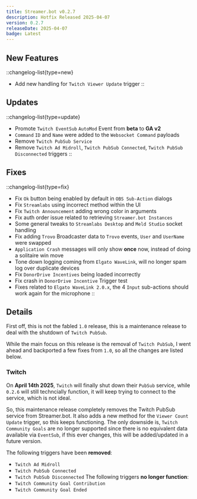 ```yaml
---
title: Streamer.bot v0.2.7
description: Hotfix Released 2025-04-07
version: 0.2.7
releaseDate: 2025-04-07
badge: Latest
---
```


## New Features
::changelog-list{type=new}
* Add new handling for `Twitch Viewer Update` trigger
::

## Updates
::changelog-list{type=update}
* Promote `Twitch EventSub` `AutoMod` Event from **beta** to **GA v2**
* `Command` `ID` and `Name` were added to the `Websocket Command` payloads
* Remove `Twitch PubSub Service`
* Remove `Twitch Ad Midroll`, `Twitch PubSub Connected`, `Twitch PubSub Disconnected` triggers
::

## Fixes
::changelog-list{type=fix}
* Fix `Ok` button being enabled by default in `OBS Sub-Action` dialogs
* Fix `Streamlabs` using incorrect method within the UI
* Fix `Twitch Announcement` adding wrong color in arguments
* Fix auth order issue related to retrieving `Streamer.bot Instances`
* Some general tweaks to `Streamlabs Desktop` and `Meld Studio` socket handling
* Fix adding `Trovo` Broadcaster data to `Trovo` events, `User` and `UserName` were swapped
* `Application Crash` messages will only show **once** now, instead of doing a solitaire win move
* Tone down logging coming from `Elgato WaveLink`, will no longer spam log over duplicate devices
* Fix `DonorDrive Incentives` being loaded incorrectly
* Fix crash in `DonorDrive Incentive` Trigger test
* Fixes related to `Elgato WaveLink 2.0.x`, the 4 `Input` sub-actions should work again for the microphone
::

## Details
First off, this is not the fabled `1.0` release, this is a maintenance release to deal with the shutdown of `Twitch PubSub`.

While the main focus on this release is the removal of `Twitch PubSub`, I went ahead and backported a few fixes from `1.0`, so all the changes are listed below.
### Twitch
On **April 14th 2025**, `Twitch` will finally shut down their `PubSub` service, while `0.2.6` will still techncially function, it will keep trying to connect to the service, which is not ideal.

So, this maintenance release completely removes the Twitch PubSub service from Streamer.bot.  It also adds a new method for the `Viewer Count Update` trigger, so this keeps functioning.  The only downside is, `Twitch Community Goals` are no longer supported since there is no equivalent data available via `EventSub`, if this ever changes, this will be added/updated in a future version.

The following triggers have been **removed**:
* `Twitch Ad Midroll`
* `Twitch PubSub Connected`
* `Twitch PubSub Disconnected`
The following triggers **no longer function**:
* `Twitch Community Goal Contribution`
* `Twitch Community Goal Ended`